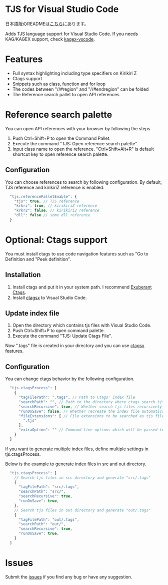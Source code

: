 # TJS for Visual Studio Code

日本語版のREADMEは[こちら](https://github.com/sakano/tjs-vscode/blob/master/README-ja.md)にあります。

Adds TJS language support for Visual Studio Code. If you needs KAG/KAGEX support, check [kagex-vscode](https://marketplace.visualstudio.com/items?itemName=Biscrat.kagex-vscode).


# Features
- Full syntax highlighting including type specifiers on Kirikiri Z
- Ctags support
- Snippets such as class, function and for loop
- The codes between "//#region" and "//#endregion" can be folded
- The Reference search pallet to open API references


# Reference search palette
You can open API references with your browser by following the steps
1. Push Ctrl+Shift+P to open the Command Pallet.
3. Execute the command "TJS: Open reference search palette".
3. Input class name to open the reference.
"Ctrl+Shift+Alt+R" is default shortcut key to open reference search palette.

## Configuration
You can choose references to search by following configuration. By default, TJS reference and kirikiriZ reference is enabled.
```js
  "tjs.referencePalletEnable": {
    "tjs": true, // TJS reference
    "krkrz": true, // kirikiriZ reference
    "krkr2": false, // kirikiri2 reference
    "dll": false // some dll reference
  }
```

# Optional: Ctags support
You must install ctags to use code navigation features such as "Go to Definition and "Peek definition".
## Installation
1. Install ctags and put it in your system path. I recommend [Exuberant Ctags](http://ctags.sourceforge.net/).
2. Install [ctagsx](https://marketplace.visualstudio.com/items?itemName=jtanx.ctagsx) to Visual Studio Code.

## Update index file
1. Open the directory which contains tjs files with Visual Studio Code.
2. Push Ctrl+Shift+P to open command palette.
3. Execute the command "TJS: Update Ctags File".

Now ".tags" file is created in your directory and you can use [ctagsx](https://marketplace.visualstudio.com/items?itemName=jtanx.ctagsx) features.

## Configuration
You can change ctags behavior by the following configuration.
```js
  "tjs.ctagsProcess": [
    {
      "tagFilePath": ".tags", // Path to Ctags' index file
      "searchPath": "", // Path to the directory where ctags search tjs files
      "searchRecursive": true, // Whether search tjs files recursively
      "runOnSave": false, // Whether recreate the index file automatically when tjs file is saved
      "fileExtensions": [ // File extensions to be searched as tjs file
        ".tjs"
      ],
      "extraOption": "" // Command-line options which will be passed to ctags
    }
  ]
```
If you want to generate multiple index files, define multiple settings in tjs.ctagsProcess.

Below is the example to generate index files in src and out directory.
```js
  "tjs.ctagsProcess": [
    // Search tjs files in src directory and generate "src/.tags"
    {
      "tagFilePath": "src/.tags",
      "searchPath": "src/",
      "searchRecursive": true,
      "runOnSave": true,
    },
    // Search tjs files in out directory and generate "out/.tags"
    {
      "tagFilePath": "out/.tags",
      "searchPath": "out/",
      "searchRecursive": true,
      "runOnSave": true,
    }
  ]
```


# Issues
Submit the [issues](https://github.com/sakano/tjs-vscode/issues) if you find any bug or have any suggestion.
